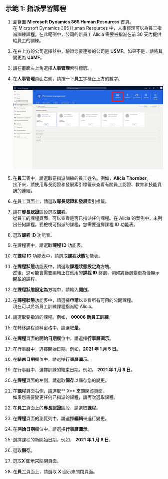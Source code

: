 ﻿---
demo:
    title: '示範 1： 指派學習課程'
    module: '模組 4： 學習 Microsoft Dynamics 365 Human Resources 的基礎知識'
---

## 示範 1: 指派學習課程

1. 瀏覽置 **Microsoft Dynamics 365 Human Resources** 首頁。  
    在 Microsoft Dynamics 365 Human Resources 中，人事經理可以為員工指派訓練課程。在此範例中，公司的新員工 Alicia 需要被指派在前 30 天內提供給員工的訓練。

1. 在右上方的公司選擇器中，驗證您要連接的公司是 **USMF**。如果不是，請將其變更為 **USMF**。

1. 請在畫面左上角選擇**人事管理**索引標籤。

1. 在**人事管理**頁面右側，請按一下**員工**字樣正上方的數字。

    ![人事管理頁面的螢幕擷取畫面，醒目提示了員工編號。](./media/assigning_learning_courses_1_employee.png)

1. 在**員工**表中，請選取要指派訓練的員工姓名。例如，**Alicia Thornber**。  
    接下來，請使用專長認證和發展索引標籤來查看有關員工認證、教育和技能資訊的連結。

1. 在員工頁面上，請選取**專長認證和發展**索引標籤。

1. 請在**專長認證**區段選取**課程**。  
    從員工的課程頁面，可以查看是否已指派任何課程。在 Alicia 的案例中，未列出任何課程。要檢視可指派的課程，您需要選擇課程 ID 功能表。

1. 選取**課程 ID** 功能表。

1. 在課程表中，請選取**課程 ID** 功能表。

1. 在**課程 ID** 功能表中，請選取**課程狀態**功能表。

1. 在**課程狀態**功能表中，請選取**課程狀態設定為**方塊。  
    然後，您可能會需要編輯正在應用的**課程 ID** 篩選，例如將篩選變更為僅顯示開啟的課程。

1. 在**課程狀態設定為**方塊中，請輸入**開啟**。

1. 在**課程狀態**功能表中，請選擇**申請**以查看所有可用的公開課程。  
    現在可以將新員工訓練課程指派給 Alicia。

1. 請選取要指派的課程。例如， **00006 新員工訓練**。

1. 在轉移課程資料窗格中，請選取**是**。

1. 在**課程**頁面的**開始日期**欄位中，請選擇**行事曆圖示**。

1. 在行事曆中，選擇開始日期。例如，**2021 年 1 月 5 日**。

1. 在**結束日期**欄位中，請選擇**行事曆圖示**。

1. 在行事曆中，選擇訓練的結束日期。例如， **2021 年 1 月 8 日**。

1. 在**課程**頁面的左側，請選取**儲存**以儲存您的變更。

1. 在**課程**頁面右側，請選取** X** 來關閉該頁面。  
    如果您需要變更任何已指派的課程，請再次選取課程。

1. 在**員工**頁面上的**專長認證**區段，請選取**課程**。

1. 在**課程**頁面的瀏覽列中，請選擇**編輯**來進行變更。

1. 在**開始日期**欄位中，請選擇**行事曆圖示**。

1. 選擇課程的新開始日期。例如， **2021 年 1 月 6 日**。

1. 選取**儲存**。

1. 選取**X** 圖示來關閉頁面。

1. 在**員工**頁面上，請選取 **X** 圖示來關閉頁面。
